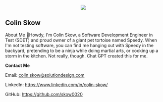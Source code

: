 
<div>
  <p align="center">
    <img src="https://encrypted-tbn0.gstatic.com/images?q=tbn:ANd9GcT-dpd6csiVxefXVbRFEfobUECiQW1rEFFo3vTn46Ncjw&s">
  </p>
</div>
<h2>Colin Skow</h2>

About Me
👋Howdy, I'm Colin Skow, a Software Development Engineer in Test (SDET) and proud owner of a giant pet tortoise named Speedy. When I'm not testing software, you can find me hanging out with Speedy in the backyard, pretending to be a ninja while doing martial arts, or cooking up a storm in the kitchen. Not really, though. Chat GPT created this for me.

**Contact Me**

Email: colin.skow@solutiondesign.com

LinkedIn: https://www.linkedin.com/in/colin-skow/

GitHub: https://github.com/skow0020
